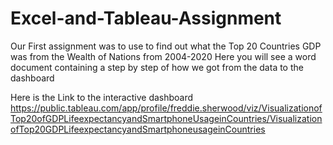 # Excel-and-Tableau-Assignment
Our First assignment was to use to find out what the Top 20 Countries GDP was from the Wealth of Nations from 2004-2020
Here you will see a word document containing a step by step of how we got from the data to the dashboard


Here is the Link to the interactive dashboard
https://public.tableau.com/app/profile/freddie.sherwood/viz/VisualizationofTop20ofGDPLifeexpectancyandSmartphoneUsageinCountries/VisualizationofTop20GDPLifeexpectancyandSmartphoneusageinCountries
